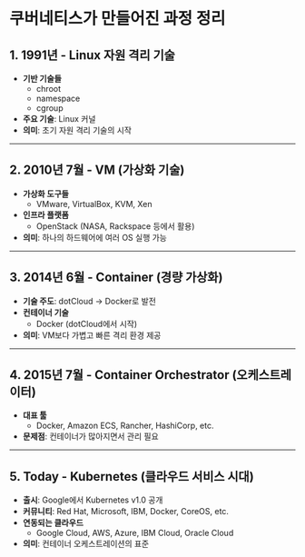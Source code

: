 # 쿠버네티스가 만들어진 과정 정리

## 1. 1991년 - Linux 자원 격리 기술
- **기반 기술들**
  - chroot
  - namespace
  - cgroup
- **주요 기술**: Linux 커널
- **의미**: 초기 자원 격리 기술의 시작

---

## 2. 2010년 7월 - VM (가상화 기술)
- **가상화 도구들**
  - VMware, VirtualBox, KVM, Xen
- **인프라 플랫폼**
  - OpenStack (NASA, Rackspace 등에서 활용)
- **의미**: 하나의 하드웨어에 여러 OS 실행 가능

---

## 3. 2014년 6월 - Container (경량 가상화)
- **기술 주도**: dotCloud → Docker로 발전
- **컨테이너 기술**
  - Docker (dotCloud에서 시작)
- **의미**: VM보다 가볍고 빠른 격리 환경 제공

---

## 4. 2015년 7월 - Container Orchestrator (오케스트레이터)
- **대표 툴**
  - Docker, Amazon ECS, Rancher, HashiCorp, etc.
- **문제점**: 컨테이너가 많아지면서 관리 필요

---

## 5. Today - Kubernetes (클라우드 서비스 시대)
- **출시**: Google에서 Kubernetes v1.0 공개
- **커뮤니티**: Red Hat, Microsoft, IBM, Docker, CoreOS, etc.
- **연동되는 클라우드**
  - Google Cloud, AWS, Azure, IBM Cloud, Oracle Cloud
- **의미**: 컨테이너 오케스트레이션의 표준

